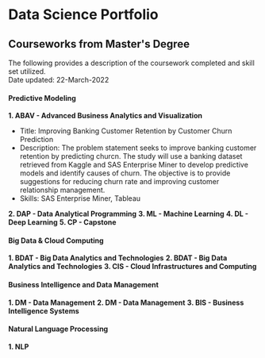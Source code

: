 # Data Science Portfolio
## Courseworks from Master's Degree
The following provides a description of the coursework completed and skill set utilized. \
Date updated: 22-March-2022

#### Predictive Modeling
**1. ABAV - Advanced Business Analytics and Visualization**
- Title:  Improving Banking Customer Retention by Customer Churn Prediction
- Description: The problem statement seeks to improve banking customer retention by predicting churcn. The study will use a banking dataset retrieved from Kaggle and SAS Enterprise Miner to develop predictive models and identify causes of churn. The objective is to provide suggestions for reducing churn rate and improving customer relationship management.
- Skills: SAS Enterprise Miner, Tableau


**2. DAP - Data Analytical Programming**
**3. ML - Machine Learning**
**4. DL - Deep Learning**
**5. CP - Capstone**

#### Big Data & Cloud Computing
**1. BDAT - Big Data Analytics and Technologies**
**2. BDAT - Big Data Analytics and Technologies**
**3. CIS - Cloud Infrastructures and Computing**

#### Business Intelligence and Data Management
**1. DM - Data Management**
**2. DM - Data Management**
**3. BIS - Business Intelligence Systems**

#### Natural Language Processing
**1. NLP**
